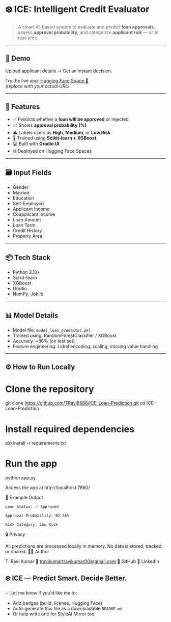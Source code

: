 # ❄️ ICE: Intelligent Credit Evaluator

> A smart AI-based system to evaluate and predict **loan approvals**, assess **approval probability**, and categorize **applicant risk** — all in real-time.

---

## 🚀 Demo

Upload applicant details → Get an instant decision.

Try the live app: [Hugging Face Space 🔗](https://huggingface.co/spaces/YourUsername/ICE)  
*(replace with your actual URL)*

---

## 🧠 Features

- ✅ Predicts whether a **loan will be approved** or rejected  
- 📈 Shows **approval probability (%)**  
- ⚠️ Labels users as **High**, **Medium**, or **Low Risk**  
- 🧠 Trained using **Scikit-learn + XGBoost**  
- 💻 Built with **Gradio UI**  
- 🌐 Deployed on Hugging Face Spaces  

---

## 🗃️ Input Fields

- Gender  
- Married  
- Education  
- Self-Employed  
- Applicant Income  
- Coapplicant Income  
- Loan Amount  
- Loan Term  
- Credit History  
- Property Area  

---

## 📦 Tech Stack

- Python 3.10+  
- Scikit-learn  
- XGBoost  
- Gradio  
- NumPy, Joblib  

---

## 📊 Model Details

- Model file: `model_loan_predector.pkl`  
- Trained using: RandomForestClassifier / XGBoost  
- Accuracy: ~86% (on test set)  
- Feature engineering: Label encoding, scaling, missing value handling  

---

## ⚙️ How to Run Locally
# Clone the repository
git clone https://github.com/TRavi8688/ICE-Loan-Prediction.git
cd ICE-Loan-Prediction

# Install required dependencies
pip install -r requirements.txt

# Run the app
python app.py

Access the app at http://localhost:7860/


📄 Example Output

    Loan Status: ✅ Approved

    Approval Probability: 82.56%

    Risk Category: Low Risk

🔒 Privacy

All predictions are processed locally in memory.
No data is stored, tracked, or shared.
👨‍💻 Author

T. Ravi Kumar
📧 travikumartravikumar00@gmail.com
🔗 GitHub
🔗 LinkedIn

❄️ ICE — Predict Smart. Decide Better.
---

✅ Let me know if you'd like me to:
- Add badges (build, license, Hugging Face)
- Auto-generate this file as a downloadable `README.md`
- Or help write one for StyleAI Mirror too!
